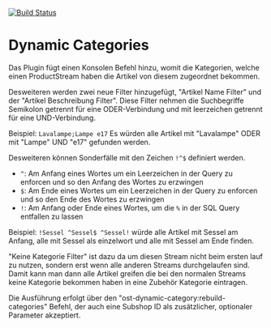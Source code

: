 [![Build Status](https://travis-ci.org/Einrichtungshaus-Ostermann/ost-dynamic-categories.svg?branch=master)](https://travis-ci.org/Einrichtungshaus-Ostermann/ost-dynamic-categories)
# Dynamic Categories
Das Plugin fügt einen Konsolen Befehl hinzu, womit die Kategorien, welche einen ProductStream haben die Artikel von 
diesem zugeordnet bekommen.

Desweiteren werden zwei neue Filter hinzugefügt, "Artikel Name Filter" und der "Artikel Beschreibung Filter". Diese 
Filter nehmen die Suchbegriffe Semikolon getrennt für eine ODER-Verbindung und mit leerzeichen getrennt für eine 
UND-Verbindung.

Beispiel: `Lavalampe;Lampe e17` Es würden alle Artikel mit "Lavalampe" ODER mit "Lampe" UND "e17" gefunden werden.

Desweiteren können Sonderfälle mit den Zeichen `!^$` definiert werden. 
- `^`: Am Anfang eines Wortes um ein Leerzeichen in der Query zu enforcen und so den Anfang des Wortes zu erzwingen
- `$`: Am Ende eines Wortes um ein Leerzeichen in der Query zu enforcen und so den Ende des Wortes zu erzwingen
- `!`: Am Anfang oder Ende eines Wortes, um die `%` in der SQL Query entfallen zu lassen 

Beispiel: `!Sessel ^Sessel$ ^Sessel!` würde alle Artikel mit Sessel am Anfang, alle mit Sessel als einzelwort und alle mit Sessel am Ende finden. 

"Keine Kategorie Filter" ist dazu da um diesen Stream nicht beim ersten lauf zu nutzen, sondern erst wenn alle
anderen Streams durchgelaufen sind. Damit kann man dann alle Artikel greifen die bei den normalen Streams keine 
Kategorie bekommen haben in eine Zubehör Kategorie eintragen.

Die Ausführung erfolgt über den "ost-dynamic-category:rebuild-categories" Befehl, der auch eine Subshop ID
als zusätzlicher, optionaler Parameter akzeptiert.

